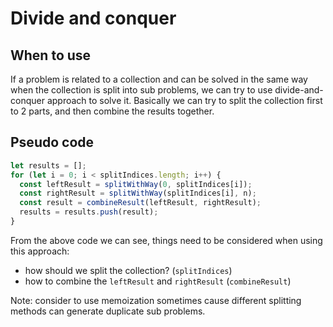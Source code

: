 # Divide and conquer

## When to use

If a problem is related to a collection and can be solved in the same way when the collection is split into sub problems, we can try to use divide-and-conquer approach to solve it. Basically we can try to split the collection first to 2 parts, and then combine the results together.

## Pseudo code

```javascript
let results = [];
for (let i = 0; i < splitIndices.length; i++) {
  const leftResult = splitWithWay(0, splitIndices[i]);
  const rightResult = splitWithWay(splitIndices[i], n);
  const result = combineResult(leftResult, rightResult);
  results = results.push(result);
}
```

From the above code we can see, things need to be considered when using this approach:

- how should we split the collection? (`splitIndices`)
- how to combine the `leftResult` and `rightResult` (`combineResult`)

Note: consider to use memoization sometimes cause different splitting methods can generate duplicate sub problems.
